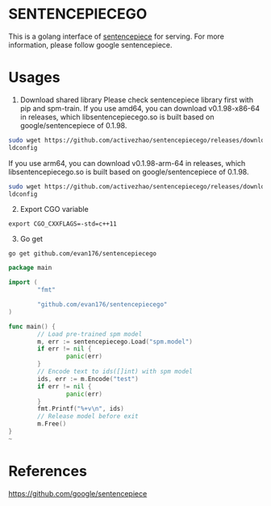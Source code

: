 # SENTENCEPIECEGO
This is a golang interface of [sentencepiece](https://github.com/google/sentencepiece) for serving. For more information, please follow google sentencepiece.

# Usages
1. Download shared library
Please check sentencepiece library first with pip and spm-train. 
If you use amd64, you can download v0.1.98-x86-64 in releases, which libsentencepiecego.so is built based on google/sentencepiece of 0.1.98.
```bash
sudo wget https://github.com/activezhao/sentencepiecego/releases/download/v0.1.98-x86-64/libsentencepiecego.so -P /usr/local/lib/
ldconfig
```
If you use arm64, you can download v0.1.98-arm-64 in releases, which libsentencepiecego.so is built based on google/sentencepiece of 0.1.98.
```bash
sudo wget https://github.com/activezhao/sentencepiecego/releases/download/v0.1.98-arm-64/libsentencepiecego.so -P /usr/local/lib/
ldconfig
```
2. Export CGO variable
```
export CGO_CXXFLAGS=-std=c++11
```
3. Go get
```
go get github.com/evan176/sentencepiecego
```

```go
package main

import (
        "fmt"

        "github.com/evan176/sentencepiecego"
)

func main() {
        // Load pre-trained spm model
        m, err := sentencepiecego.Load("spm.model")
        if err != nil {
                panic(err)
        }
        // Encode text to ids([]int) with spm model
        ids, err := m.Encode("test")
        if err != nil {
                panic(err)
        }
        fmt.Printf("%+v\n", ids)
        // Release model before exit
        m.Free()
}
~
```

# References
https://github.com/google/sentencepiece
